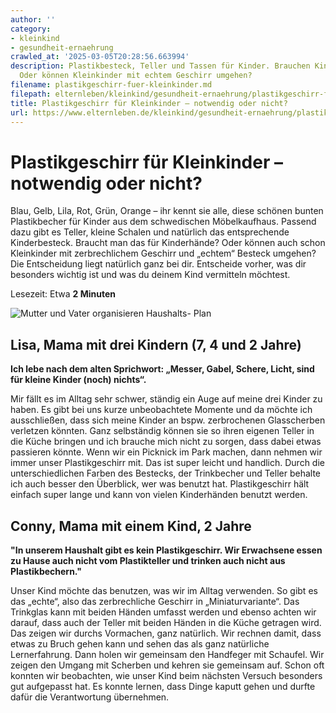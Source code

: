 ```yaml
---
author: ''
category:
- kleinkind
- gesundheit-ernaehrung
crawled_at: '2025-03-05T20:28:56.663994'
description: Plastikbesteck, Teller und Tassen für Kinder. Brauchen Kinder Plastik?
  Oder können Kleinkinder mit echtem Geschirr umgehen?
filename: plastikgeschirr-fuer-kleinkinder.md
filepath: elternleben/kleinkind/gesundheit-ernaehrung/plastikgeschirr-fuer-kleinkinder.md
title: Plastikgeschirr für Kleinkinder – notwendig oder nicht?
url: https://www.elternleben.de/kleinkind/gesundheit-ernaehrung/plastikgeschirr-fuer-kleinkinder/
---
```


#  Plastikgeschirr für Kleinkinder – notwendig oder nicht?

Blau, Gelb, Lila, Rot, Grün, Orange – ihr kennt sie alle, diese schönen bunten
Plastikbecher für Kinder aus dem schwedischen Möbelkaufhaus. Passend dazu gibt
es Teller, kleine Schalen und natürlich das entsprechende Kinderbesteck.
Braucht man das für Kinderhände? Oder können auch schon Kleinkinder mit
zerbrechlichem Geschirr und „echtem“ Besteck umgehen? Die Entscheidung liegt
natürlich ganz bei dir. Entscheide vorher, was dir besonders wichtig ist und
was du deinem Kind vermitteln möchtest.

Lesezeit: Etwa **2 Minuten**

![Mutter und Vater organisieren Haushalts-
Plan](/fileadmin/_processed_/1/3/csm_pro_u_con_Plastikgeschirr_fu__r_Kleinkinder_notwendig_oder_nicht__8671217a42.jpg)



##  Lisa, Mama mit drei Kindern (7, 4 und 2 Jahre)

**Ich lebe nach dem alten Sprichwort: „Messer, Gabel, Schere, Licht, sind für
kleine Kinder (noch) nichts“.**  
  
Mir fällt es im Alltag sehr schwer, ständig ein Auge auf meine drei Kinder zu
haben. Es gibt bei uns kurze unbeobachtete Momente und da möchte ich
ausschließen, dass sich meine Kinder an bspw. zerbrochenen Glasscherben
verletzen könnten. Ganz selbständig können sie so ihren eigenen Teller in die
Küche bringen und ich brauche mich nicht zu sorgen, dass dabei etwas passieren
könnte. Wenn wir ein Picknick im Park machen, dann nehmen wir immer unser
Plastikgeschirr mit. Das ist super leicht und handlich. Durch die
unterschiedlichen Farben des Bestecks, der Trinkbecher und Teller behalte ich
auch besser den Überblick, wer was benutzt hat. Plastikgeschirr hält einfach
super lange und kann von vielen Kinderhänden benutzt werden.



##  Conny, Mama mit einem Kind, 2 Jahre

**"In unserem Haushalt gibt es kein Plastikgeschirr. Wir Erwachsene essen zu
Hause auch nicht vom Plastikteller und trinken auch nicht aus
Plastikbechern."**  
  
Unser Kind möchte das benutzen, was wir im Alltag verwenden. So gibt es das
„echte“, also das zerbrechliche Geschirr in „Miniaturvariante“. Das Trinkglas
kann mit beiden Händen umfasst werden und ebenso achten wir darauf, dass auch
der Teller mit beiden Händen in die Küche getragen wird. Das zeigen wir durchs
Vormachen, ganz natürlich. Wir rechnen damit, dass etwas zu Bruch gehen kann
und sehen das als ganz natürliche Lernerfahrung. Dann holen wir gemeinsam den
Handfeger mit Schaufel. Wir zeigen den Umgang mit Scherben und kehren sie
gemeinsam auf. Schon oft konnten wir beobachten, wie unser Kind beim nächsten
Versuch besonders gut aufgepasst hat. Es konnte lernen, dass Dinge kaputt
gehen und durfte dafür die Verantwortung übernehmen.

